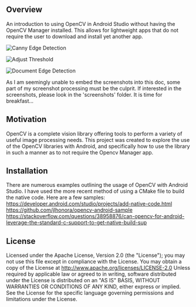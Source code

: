 ## Overview

An introduction to using OpenCV in Android Studio without having the OpenCV Manager installed.
This allows for lightweight apps that do not require the user to download and install yet another app.

![Canny Edge Detection](screenshots/ImageProc1.jpg)

![Adjust Threshold](screenshots/ImageProc2.jpg)

![Document Edge Detection](screenshots/ImageProc3.jpg)

As I am seemingly unable to embed the screenshots into this doc, some part of my screenshot processing
must be the culprit. If interested in the screenshots, please look in the 'screenshots' folder. It 
is time for breakfast...

## Motivation

OpenCV is a complete vision library offering tools to perform a variety of useful image processing needs.
This project was created to explore the use of the OpenCV libraries with Android, and specifically how to
use the library in such a manner as to not require the Opencv Manager app.

## Installation

There are numerous examples outlining the usage of OpenCV with Android Studio. I have used the more recent
method of using a CMake file to build the native code. Here are a few samples:
https://developer.android.com/studio/projects/add-native-code.html
https://github.com/jlhonora/opencv-android-sample
https://stackoverflow.com/questions/38958876/can-opencv-for-android-leverage-the-standard-c-support-to-get-native-build-sup

## License

Licensed under the Apache License, Version 2.0 (the &quot;License&quot;);
you may not use this file except in compliance with the License.
You may obtain a copy of the License at
http://www.apache.org/licenses/LICENSE-2.0
Unless required by applicable law or agreed to in writing, software
distributed under the License is distributed on an &quot;AS IS&quot; BASIS,
WITHOUT WARRANTIES OR CONDITIONS OF ANY KIND, either
express or implied.
See the License for the specific language governing
permissions and limitations under the License.